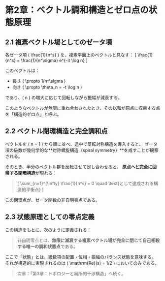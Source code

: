 # 第2章：ベクトル調和構造とゼロ点の状態原理

## 2.1 複素ベクトル場としてのゼータ項

各ゼータ項 \( \frac{1}{n^s} \) を、複素平面上のベクトルと見なす：
\[ \frac{1}{n^s} = \frac{1}{n^\sigma} e^{-it \log n} \]

このベクトルは：

- 長さ \( \propto 1/n^\sigma \)
- 向き \( \propto \theta_n = -t \log n \)

であり、\( n \) の増大に応じて回転しながら振幅が減衰する。

このようなベクトルが無限に重ね合わされたとき、その総和が原点に収束する点を「構造的ゼロ点」と呼ぶ。

## 2.2 ベクトル閉環構造と完全調和点

ベクトルを \( n = 1 \) から順に並べ、途中で反転対称構造を導入すると、
ゼータ項の級数が幾何学的な**対称螺旋構造（spiral symmetry）**を成すことが観察される。

そのとき、半分のベクトル群を反転させて足し合わせると、
**原点へと完全に回帰する閉環構造**が現れる：

> \[ \sum_{n=1}^{\infty} \frac{1}{n^s} = 0 \quad \text{として達成される構造的平衡点} \]

この閉環点が、ゼータ関数の非自明零点である。

## 2.3 状態原理としての零点定義

この構造をもとに、次のように定義される：

> 非自明零点とは、**無限に減衰する複素ベクトル場が完全に閉じて自己相殺する唯一の調和状態点**である。

ここで「状態」とは、級数項の配置・位相・振幅のバランス状態を意味する。
それが構造的に実現されるのは \( \mathrm{Re}(s) = 1/2 \) においてのみである。

> 次章：「第3章：トポロジーと局所的干渉構造」へ続く。
